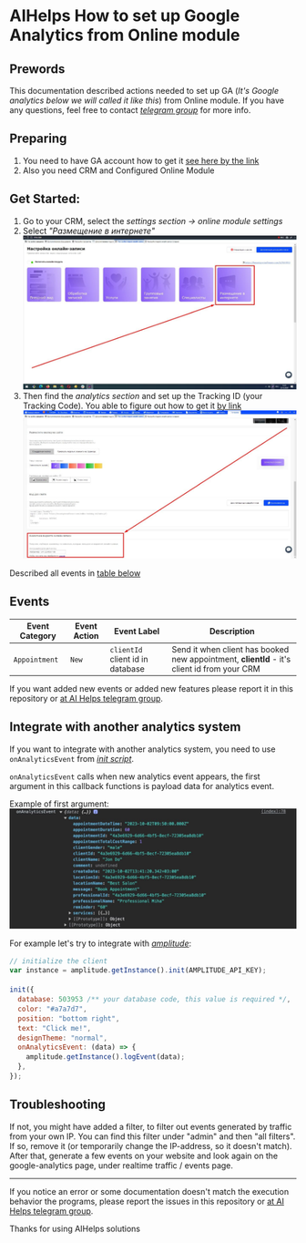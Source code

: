 # AIHelps How to set up Google Analytics from Online module

## Prewords

This documentation described actions needed to set up GA (_It's Google analytics below we will called it like this_) from Online module.
If you have any questions, feel free to contact _[telegram group](https://t.me/joinchat/EVNM_kgTp_iDmHv0Z-1npg)_ for more info.

## Preparing

1. You need to have GA account how to get it [see here by the link](https://support.google.com/analytics/answer/10089681?hl=ru&ref_topic=9143232)
2. Also you need CRM and Configured Online Module

## Get Started:

1. Go to your CRM, select the _settings section -> online module settings_
2. Select _"Размещение в интернете"_
   <img src="https://raw.githubusercontent.com/AIHelpsSoft/documentations/master/images/how_to_use_analytics_from_online_module_img1.jpg" />
3. Then find the _analytics section_ and set up the Tracking ID (your Tracking Code). You able to figure out how to get it [by link](https://support.google.com/analytics/answer/9310895)
   <img src="https://raw.githubusercontent.com/AIHelpsSoft/documentations/master/images/how_to_use_analytics_from_online_module_img3.jpg" />

Described all events in [table below](#events)

## Events <a name="events"></a>

| Event Category | Event Action | Event Label                      | Description                                                                                 |
| -------------- | ------------ | -------------------------------- | ------------------------------------------------------------------------------------------- |
| `Appointment`  | `New`        | `clientId` client id in database | Send it when client has booked new appointment, **clientId** - it's client id from your CRM |

If you want added new events or added new features
please report it in this repository or [at AI Helps telegram group](https://t.me/joinchat/EVNM_kgTp_iDmHv0Z-1npg).

## Integrate with another analytics system

If you want to integrate with another analytics system, you need to use `onAnalyticsEvent` from _[init script](https://github.com/AIHelpsSoft/documentations/blob/master/ModuleInitialScript.md)_.

`onAnalyticsEvent` calls when new analytics event appears, the first argument in this callback functions is payload data for analytics event.

Example of first argument:
<img src="https://raw.githubusercontent.com/AIHelpsSoft/documentations/master/images/first-argument-onAnalyticsEvent.jpg" />

For example let's try to integrate with _[amplitude](https://amplitude.com/)_:

```js
// initialize the client
var instance = amplitude.getInstance().init(AMPLITUDE_API_KEY);

init({
  database: 503953 /** your database code, this value is required */,
  color: "#a7a7d7",
  position: "bottom right",
  text: "Click me!",
  designTheme: "normal",
  onAnalyticsEvent: (data) => {
    amplitude.getInstance().logEvent(data);
  },
});
```

## Troubleshooting

If not, you might have added a filter, to filter out events generated by traffic from your own IP. You can find this filter under "admin" and then "all filters". If so, remove it (or temporarily change the IP-address, so it doesn't match). After that, generate a few events on your website and look again on the google-analytics page, under realtime traffic / events page.

---

If you notice an error or some documentation doesn't match the execution behavior the programs,
please report the issues in this repository or [at AI Helps telegram group](https://t.me/joinchat/EVNM_kgTp_iDmHv0Z-1npg).

Thanks for using AIHelps solutions
